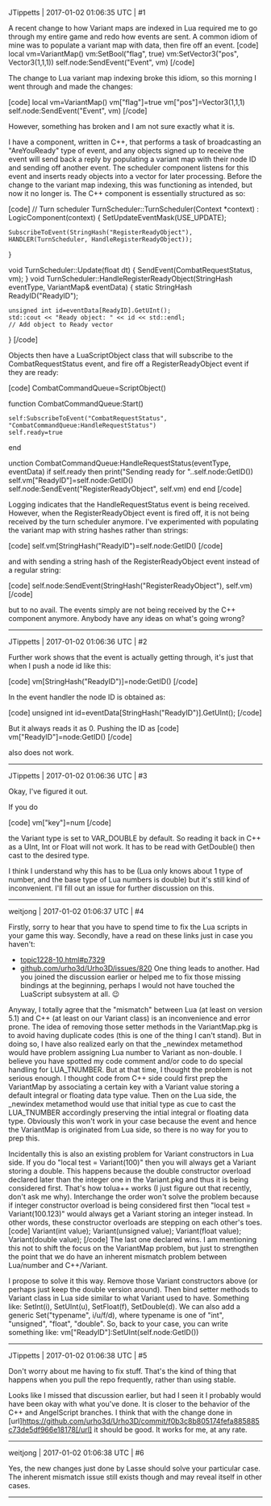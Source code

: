 JTippetts | 2017-01-02 01:06:35 UTC | #1

A recent change to how Variant maps are indexed in Lua required me to go through my entire game and redo how events are sent. A common idiom of mine was to populate a variant map with data, then fire off an event.
[code]
local vm=VariantMap()
vm:SetBool("flag", true)
vm:SetVector3("pos", Vector3(1,1,1))
self.node:SendEvent("Event", vm)
[/code]

The change to Lua variant map indexing broke this idiom, so this morning I went through and made the changes:

[code]
local vm=VariantMap()
vm["flag"]=true
vm["pos"]=Vector3(1,1,1)
self.node:SendEvent("Event", vm)
[/code]

However, something has broken and I am not sure exactly what it is.

I have a component, written in C++, that performs a task of broadcasting an "AreYouReady" type of event, and any objects signed up to receive the event will send back a reply by populating a variant map with their node ID and sending off another event. The scheduler component listens for this event and inserts ready objects into a vector for later processing. Before the change to the variant map indexing, this was functioning as intended, but now it no longer is. The C++ component is essentially structured as so:

[code]
// Turn scheduler
TurnScheduler::TurnScheduler(Context *context) : LogicComponent(context)
{
	SetUpdateEventMask(USE_UPDATE);
	
	SubscribeToEvent(StringHash("RegisterReadyObject"), HANDLER(TurnScheduler, HandleRegisterReadyObject));
}

void TurnScheduler::Update(float dt)
{
	SendEvent(CombatRequestStatus, vm);
}
void TurnScheduler::HandleRegisterReadyObject(StringHash eventType, VariantMap& eventData)
{
	static StringHash ReadyID("ReadyID");
	
	unsigned int id=eventData[ReadyID].GetUInt();
	std::cout << "Ready object: " << id << std::endl;
	// Add object to Ready vector
}
[/code]

Objects then have a LuaScriptObject class that will subscribe to the CombatRequestStatus event, and fire off a RegisterReadyObject event if they are ready:

[code]
CombatCommandQueue=ScriptObject()

function CombatCommandQueue:Start()
	
	self:SubscribeToEvent("CombatRequestStatus", "CombatCommandQueue:HandleRequestStatus")
	self.ready=true
	
end

unction CombatCommandQueue:HandleRequestStatus(eventType, eventData)
	if self.ready then
		print("Sending ready for "..self.node:GetID())
		self.vm["ReadyID"]=self.node:GetID()
		self.node:SendEvent("RegisterReadyObject", self.vm)
	end
end
[/code]

Logging indicates that the HandleRequestStatus event is being received. However, when the RegisterReadyObject event is fired off, it is not being received by the turn scheduler anymore. I've experimented with populating the variant map with string hashes rather than strings:

[code]
self.vm[StringHash("ReadyID")=self.node:GetID()
[/code]

and with sending a string hash of the RegisterReadyObject event instead of a regular string:

[code]
self.node:SendEvent(StringHash("RegisterReadyObject"), self.vm)
[/code]

but to no avail. The events simply are not being received by the C++ component anymore. Anybody have any ideas on what's going wrong?

-------------------------

JTippetts | 2017-01-02 01:06:36 UTC | #2

Further work shows that the event is actually getting through, it's just that when I push a node id like this:

[code]
vm[StringHash("ReadyID")]=node:GetID()
[/code]

In the event handler the node ID is obtained as:

[code]
unsigned int id=eventData[StringHash("ReadyID")].GetUInt();
[/code]

But it always reads it as 0. Pushing the ID as
[code]
vm["ReadyID"]=node:GetID()
[/code]

also does not work.

-------------------------

JTippetts | 2017-01-02 01:06:36 UTC | #3

Okay, I've figured it out.

If you do

[code]
vm["key"]=num
[/code]

the Variant type is set to VAR_DOUBLE by default. So reading it back in C++ as a UInt, Int or Float will not work. It has to be read with GetDouble() then cast to the desired type.

I think I understand why this has to be (Lua only knows about 1 type of number, and the base type of Lua numbers is double) but it's still kind of inconvenient. I'll fill out an issue for further discussion on this.

-------------------------

weitjong | 2017-01-02 01:06:37 UTC | #4

Firstly, sorry to hear that you have to spend time to fix the Lua scripts in your game this way. Secondly, have a read on these links just in case you haven't:
- [topic1228-10.html#p7329](http://discourse.urho3d.io/t/odbcc-database-connectivity/1188/16)
- [github.com/urho3d/Urho3D/issues/820](https://github.com/urho3d/Urho3D/issues/820)
One thing leads to another. Had you joined the discussion earlier or helped me to fix those missing bindings at the beginning, perhaps I would not have touched the LuaScript subsystem at all.  :wink: 

Anyway, I totally agree that the "mismatch" between Lua (at least on version 5.1) and C++ (at least on our Variant class) is an inconvenience and error prone. The idea of removing those setter methods in the VariantMap.pkg is to avoid having duplicate codes (this is one of the thing I can't stand). But in doing so, I have also realized early on that the _newindex metamethod would have problem assigning Lua number to Variant as non-double. I believe you have spotted my code comment and/or code to do special handling for LUA_TNUMBER. But at that time, I thought the problem is not serious enough. I thought code from C++ side could first prep the VariantMap by associating a certain key with a Variant value storing a default integral or floating data type value. Then on the Lua side, the _newindex metamethod would use that initial type as cue to cast the LUA_TNUMBER accordingly preserving the intial integral or floating data type. Obviously this won't work in your case because the event and hence the VariantMap is originated from Lua side, so there is no way for you to prep this.

Incidentally this is also an existing problem for Variant constructors in Lua side. If you do "local test = Variant(100)" then you will always get a Variant storing a double. This happens because the double constructor overload declared later than the integer one in the Variant.pkg and thus it is being considered first. That's how tolua++ works (I just figure out that recently, don't ask me why). Interchange the order won't solve the problem because if integer constructor overload is being considered first then "local test = Variant(100.123)" would always get a Variant storing an integer instead. In other words, these constructor overloads are stepping on each other's toes.
[code]
    Variant(int value);
    Variant(unsigned value);
    Variant(float value);
    Variant(double value);
[/code]
The last one declared wins. I am mentioning this not to shift the focus on the VariantMap problem, but just to strengthen the point that we do have an inherent mismatch problem between Lua/number and C++/Variant.

I propose to solve it this way. Remove those Variant constructors above (or perhaps just keep the double version around). Then bind setter methods to Variant class in Lua side similar to what Variant used to have. Something like: SetInt(i), SetUInt(u), SetFloat(f), SetDouble(d). We can also add a generic Set("typename", i/u/f/d), where typename is one of "int", "unsigned", "float", "double". So, back to your case, you can write something like: vm["ReadyID"]:SetUInt(self.node:GetID())

-------------------------

JTippetts | 2017-01-02 01:06:38 UTC | #5

Don't worry about me having to fix stuff. That's the kind of thing that happens when you pull the repo frequently, rather than using stable.

Looks like I missed that discussion earlier, but had I seen it I probably would have been okay with what you've done. It is closer to the behavior of the C++ and AngelScript branches. I think that with the change done in [url]https://github.com/urho3d/Urho3D/commit/f0b3c8b805174fefa885885c73de5df966e18178[/url] it should be good. It works for me, at any rate.

-------------------------

weitjong | 2017-01-02 01:06:38 UTC | #6

Yes, the new changes just done by Lasse should solve your particular case. The inherent mismatch issue still exists though and may reveal itself in other cases.

-------------------------

